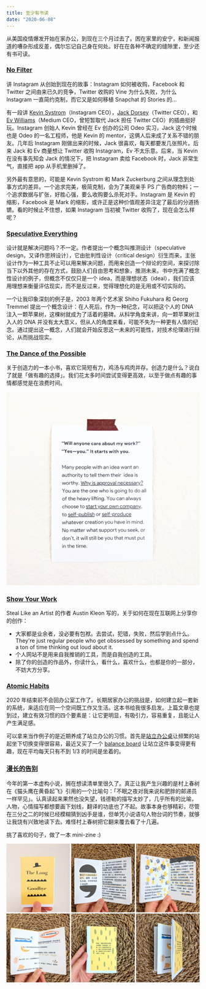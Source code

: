 ```yaml
---
title: 至少有书读
date: "2020-06-08"
---
```



从美国疫情爆发开始在家办公，到现在三个月过去了。困在家里的安宁，和新闻报道的嘈杂形成反差，偶尔忘记自己身在何处。好在在各种不确定的缝隙里，至少还有书可读。

### [No Filter](https://www.simonandschuster.com/books/No-Filter/Sarah-Frier/9781982126803)

讲 Instagram 从创始到现在的故事：Instagram 如何被收购，Facebook 和 Twitter 之间由来已久的竞争，Twitter 收购的 Vine 为什么失败，为什么 Instagram 一直简约克制，而它又是如何移植 Snapchat 的 Stories 的… 

有一段讲 [Kevin Systrom](https://twitter.com/kevin)（Instagram CEO），[Jack Dorsey](https://twitter.com/jack)（Twitter CEO），和 [Ev Williams](https://twitter.com/ev)（Medium CEO，曾短暂取代 Jack 担任 Twitter CEO）的插曲挺好玩。Instagram 创始人 Kevin 曾经在 Ev 创办的公司 Odeo 实习，Jack 这个时候也是 Odeo 的一名工程师，他是 Kevin 的 mentor，这俩人后来成了关系不错的朋友。几年后 Instagram 刚做出来的时候，Jack 很喜欢，每天都要发几张照片。后来 Jack 和 Ev 商量想让 Twitter 收购 Instagram，Ev 不太乐意。后来，当 Kevin 在没有事先知会 Jack 的情况下，把 Instagram 卖给 Facebook 时，Jack 非常生气，直接把 app 从手机里删掉了。

另外最有意思的，可能是 Kevin Systrom 和 Mark Zuckerburg 之间从理念到处事方式的差异。一个追求完美，极简克制，会为了美观亲手 PS 广告商的物料；一个追求数据与扩张，好胜心强，要么收购要么杀死对手。Instagram 是 Kevin 的缩影，Facebook 是 Mark 的缩影，或许正是这种价值观差异注定了最后的分道扬镳。看的时候止不住想，如果 Instagram 当初被 Twitter 收购了，现在会怎么样呢？

### [Speculative Everything](https://mitpress.mit.edu/books/speculative-everything)

设计就是解决问题吗？不一定。作者提出一个概念叫推测设计（speculative design，又译作思辨设计），它由批判性设计（critical design）衍生而来，主张设计作为一种工具不止可以用来解决问题，而用来创造一个辩论的空间，来探讨除当下以外其他的存在方式，鼓励人们自由思考和想象，推测未来。书中充满了概念性设计的例子，但概念不仅仅只是一个 idea，而是理想状态（ideal），我们应该用理想来衡量评估现实，而不是反过来，觉得理想化的是无用或不切实际的。

一个让我印象深刻的例子是，2003 年两个艺术家 Shiho Fukuhara 和 Georg Tremmel 提出一个概念设计：在人死后，作为一种纪念，可以把这个人的 DNA 注入一颗苹果树，这棵树就成为了活着的墓碑。从科学角度来讲，向一颗苹果树注入人的 DNA 并没有太大意义，但从人的角度来看，可能不失为一种更有人情的纪念。通过提出这一概念，人们就会开始反思这一未来的可能性，对技术伦理进行辩论，从而挑战现实。

### [The Dance of the Possible](https://scottberkun.com/2017/the-dance-of-the-possible/)

关于创造力的一本小书，喜欢它简短有力，鸡汤与鸡肉并存。创造力是什么？说白了就是「做有趣的选择」。我们花太多时间尝试变得更高效，以至于做点有趣的事情都感觉是在浪费时间。

![image](./2020-06-08-A.jpg)

### [Show Your Work](https://austinkleon.com/show-your-work/)

Steal Like an Artist 的作者 Austin Kleon 写的，关于如何在现在互联网上分享你的创作：

- 大家都是业余者，没必要有包袱。去尝试，犯错，失败，然后学到点什么。They're just regular people who get obssessed by something and spend a ton of time thinking out loud about it.
- 个人网站不是用来自我推销的工具，而是自我创造的工具。
- 除了你的创造的作品外，你读什么，看什么，喜欢什么，也都是你的一部分，不妨大方分享。

### [Atomic Habits](https://jamesclear.com/atomic-habits)

2020 年结束前不会回办公室工作了。长期居家办公的挑战是，如何建立起一套新的系统，来适应在同一个空间既工作又生活。这本书给我很多启发。上篇文章也提到过，建立有效习惯的四个要素是：让它更明显，有吸引力，容易重复，且能让人产生满足感。

可以拿来当作例子的是近期养成了站立办公的习惯。首先是[站立办公桌](https://www.autonomous.ai/standing-desks/smartdesk-2-home?option1=1&option2=7&option16=36&option17=1881)让频繁的站起坐下切换变得很容易，最近又买了一个 [balance board](https://fluidstance.com/products/the-level-balance-board-for-standing-desk) 让站立这件事变得更有趣，现在平均每天只有不到 1/3 的时间是坐着的。

### [漫长的告别](https://book.douban.com/subject/30316475/)

今年的第一本虚构小说，搁在想读清单里很久了。真正让我产生兴趣的是村上春树在《猫头鹰在黄昏起飞》引用的一个比喻句：「不眠之夜对我来说和肥胖的邮递员一样罕见」。认真读起来果然也没失望，钱德勒的描写太妙了，几乎所有的比喻，人物，心情描写都想要画下划线，翻译的功底也了不起。故事本身也够精彩，尽管在三分之二的时候已经模糊猜到凶手是谁，但单凭小说语句人物台词的节奏，就够让我饶有兴致地读下去。难怪村上春树把它翻来覆去看了十几遍。

挑了喜欢的句子，做了一本 mini-zine :)

![image](./2020-06-08-B.jpg)
